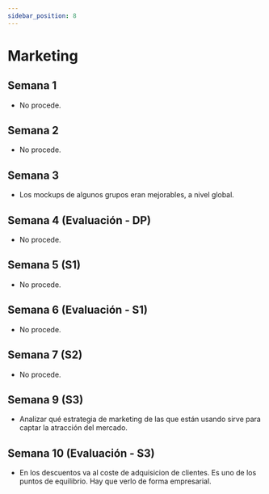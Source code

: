 ```yaml
---
sidebar_position: 8
---
```


# Marketing

## Semana 1

- No procede.

## Semana 2

- No procede.

## Semana 3

- Los mockups de algunos grupos eran mejorables, a nivel global.

## Semana 4 (Evaluación - DP)

- No procede.

## Semana 5 (S1)

- No procede.

## Semana 6 (Evaluación - S1)

- No procede.

## Semana 7 (S2)

- No procede.

## Semana 9 (S3) 

- Analizar qué estrategia de marketing de las que están usando sirve para captar la atracción del mercado.

## Semana 10 (Evaluación - S3)

- En los descuentos va al coste de adquisicion de clientes. Es uno de los puntos de equilibrio. Hay que verlo de forma empresarial.

